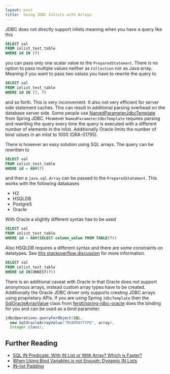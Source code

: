 ```yaml
---
layout: post
title:  Using JDBC Inlists with Arrays
---
```


JDBC does not directly support inlists meaning when you have a query like this

```sql
SELECT val
FROM inlist_test_table 
WHERE id IN (?)
```

you can pass only one scalar value to the `PreparedStatement`. There is no option to pass multiple values neither as `Collection` nor as Java array. Meaning if you want to pass two values you have to rewrite the query to

```sql
SELECT val
FROM inlist_test_table 
WHERE id IN (?, ?)
```
and so forth. This is very inconvenient. It also not very efficient for server side statement caches. This can result in additional parsing overhead on the database server side. Some people use [NamedParameterJdbcTemplate](https://docs.spring.io/spring/docs/current/javadoc-api/org/springframework/jdbc/core/namedparam/NamedParameterJdbcTemplate.html) from Spring JDBC. However `NamedParameterJdbcTemplate` requires parsing and rewriting the query every time the query is executed with a different number of elements in the inlist. Additionally Oracle limits the number of bind values in an inlist to 1000 (ORA-01795).

There is however an easy solution using SQL arrays. The query can be rewritten to

```sql
SELECT val
FROM inlist_test_table 
WHERE id = ANY(?)
```

and then a `java.sql.Array` can be passed to the `PreparedStatement`. This works with the following databases

* H2
* HSQLDB
* PostgreS
* Oracle

With Oracle a slightly different syntax has to be used


```sql
SELECT val
FROM inlist_test_table 
WHERE id = ANY(SELECT column_value FROM TABLE(?))
```

Also HSQLDB requires a different syntax and there are some constraints on datatypes. See [this stackoverflow discussion](https://stackoverflow.com/questions/50665451/hsqldb-any-array-function-not-working/50684110) for more information.


```sql
SELECT val
FROM inlist_test_table 
WHERE id IN(UNNEST(?))
```

There is an additional caveat with Oracle in that Oracle does not support anonymous arrays, instead custom array types have to be created. Additionally the Oracle JDBC driver only supports creating JDBC arrays using proprietary APIs. If you are using Spring `JdbcTemplate` then the [SqlOracleArrayValue](https://static.javadoc.io/com.github.ferstl/spring-jdbc-oracle/2.0.0/com/github/ferstl/spring/jdbc/oracle/SqlOracleArrayValue.html) class from [ferstl/spring-jdbc-oracle](https://github.com/ferstl/spring-jdbc-oracle/) does the binding for you and can be used as a bind parameter.


```java
jdbcOperations.queryForObject(SQL,
  new SqlOracleArrayValue("MYARRAYTYPE", array),
  Integer.class);
```

Further Reading
---------------

* [SQL IN Predicate: With IN List or With Array? Which is Faster?](https://blog.jooq.org/2017/03/30/sql-in-predicate-with-in-list-or-with-array-which-is-faster/)
* [When Using Bind Variables is not Enough: Dynamic IN Lists](https://blog.jooq.org/2018/04/13/when-using-bind-variables-is-not-enough-dynamic-in-lists/)
* [IN-list Padding](https://www.jooq.org/doc/latest/manual/sql-building/dsl-context/custom-settings/settings-in-list-padding/)

